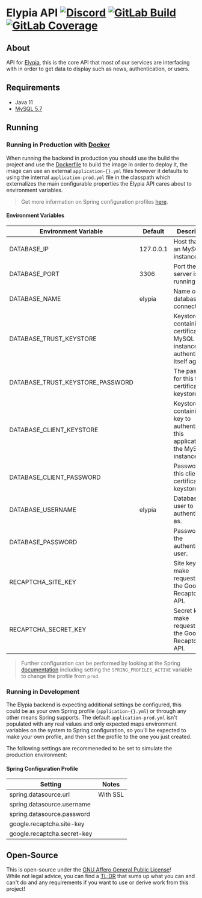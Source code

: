 # Elypia API [![Discord][discord-members]][discord] [![GitLab Build][gitlab-build]][gitlab] [![GitLab Coverage][gitlab-coverage]][gitlab]
## About
API for [Elypia][elypia], this is the core API that most of our services are interfacing with in order
to get data to display such as news, authentication, or users. 

## Requirements
* Java 11
* [MySQL 5.7][mysql]

## Running
### Running in Production with [Docker][docker]
When running the backend in production you should use the build the project and use the [Dockerfile][dockerfile]
to build the image in order to deploy it, the image can use an external `application-{}.yml` files
however it defaults to using the internal `application-prod.yml` file in the classpath which
externalizes the main configurable properties the Elypia API cares about to environment variables.  
> Get more information on Spring configuration profiles [here][spring-profiles].

#### Environment Variables
| Environment Variable             | Default   | Description                                                                            |
|----------------------------------|-----------|----------------------------------------------------------------------------------------|
| DATABASE_IP                      | 127.0.0.1 | Host that runs an MySQL instance.                                                      |
| DATABASE_PORT                    | 3306      | Port the server is running on.                                                         |
| DATABASE_NAME                    | elypia    | Name of the database to connect to.                                                    |
| DATABASE_TRUST_KEYSTORE          |           | Keystore containing a certificate the MySQL instance must authenticate itself against. |
| DATABASE_TRUST_KEYSTORE_PASSWORD |           | The password for this trust certificate keystore.                                      |
| DATABASE_CLIENT_KEYSTORE         |           | Keystore containing a key to authenticate this application to the MySQL instance.      |
| DATABASE_CLIENT_PASSWORD         |           | Password for this client certificate keystore.                                         |
| DATABASE_USERNAME                | elypia    | Database user to authenticate as.                                                      |
| DATABASE_PASSWORD                |           | Password for the authenticating user.                                                  |
| RECAPTCHA_SITE_KEY               |           | Site key to make requests to the Google Recaptcha API.                                 |
| RECAPTCHA_SECRET_KEY             |           | Secret key to make requests to the Google Recaptcha API.                               |
> Further configuration can be performed by looking at the Spring [documentation][spring-config]
> including setting the `SPRING_PROFILES_ACTIVE` variable to change the profile from `prod`.

### Running in Development
The Elypia backend is expecting additional settings be configured, this could be
as your own Spring profile (`application-{}.yml`) or through any other means Spring supports.
The default `application-prod.yml` isn't populated with any real values and only expected maps
environment variables on the system to Spring configuration, so you'll be expected to make your own 
profile, and then set the profile to the one you just created.  

The following settings are recommeneded to be set to simulate the production environment:

#### Spring Configuration Profile
| Setting                     | Notes    |
|-----------------------------|----------|
| spring.datasource.url       | With SSL |
| spring.datasource.username  |          |
| spring.datasource.password  |          |
| google.recaptcha.site-key   |          |
| google.recaptcha.secret-key |          |

## Open-Source
This is open-source under the [GNU Affero General Public License][agpl]!  
While not legal advice, you can find a [TL;DR][agpl-tldr] that sums up what
you can and can't do and any requirements if you want to use or derive work from this project!  

[discord]: https://discord.gg/hprGMaM "Discord Invite"
[discord-members]: https://discordapp.com/api/guilds/184657525990359041/widget.png "Discord Shield"
[gitlab]: https://gitlab.com/Elypia/elypia-api/commits/master "Repository on GitLab"
[gitlab-build]: https://gitlab.com/Elypia/elypia-api/badges/master/pipeline.svg "GitLab Build Shield"
[gitlab-coverage]: https://gitlab.com/Elypia/elypia-api/badges/master/coverage.svg "GitLab Coverage Shield"
[elypia]: https://elypia.com/ "Elypia Homepage"
[mysql]: https://www.mysql.com "MySQL Database Server"
[spring-config]: https://docs.spring.io/spring-boot/docs/current/reference/html/boot-features-external-config.html "Spring Externalized Configuration"
[spring-profiles]: https://docs.spring.io/spring-boot/docs/current/reference/html/boot-features-profiles.html "Spring Configuration Profiles"
[docker]: https://www.docker.com "Docker"
[dockerfile]: https://docs.docker.com/engine/reference/builder/ "Dockerfile Reference"
[agpl]: https://www.gnu.org/licenses/agpl-3.0.en.html "AGPL"
[agpl-tldr]: https://tldrlegal.com/license/gnu-affero-general-public-license-v3-(agpl-3.0) "TLDR of AGPL"
